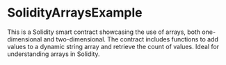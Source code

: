 # SolidityArraysExample
This is a Solidity smart contract showcasing the use of arrays, both one-dimensional and two-dimensional. The contract includes functions to add values to a dynamic string array and retrieve the count of values. Ideal for understanding arrays in Solidity.
